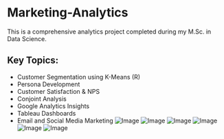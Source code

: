 # Marketing-Analytics

This is a comprehensive analytics project completed during my M.Sc. in Data Science.

## Key Topics:
- Customer Segmentation using K-Means (R)
- Persona Development
- Customer Satisfaction & NPS
- Conjoint Analysis
- Google Analytics Insights
- Tableau Dashboards
- Email and Social Media Marketing
![Image](https://github.com/user-attachments/assets/8365ae6c-8f27-47bc-872b-d907edf47448)
![Image](https://github.com/user-attachments/assets/a2fbcc58-3b74-452a-9b7f-8a42ec299a05)
![Image](https://github.com/user-attachments/assets/fedeb270-93cc-41e4-baf3-478a303b7f1b)
![Image](https://github.com/user-attachments/assets/71bfb215-4bb5-4886-bc25-d461f91fb48b)
![Image](https://github.com/user-attachments/assets/5855c99c-4e0d-43a9-abe9-e1eff5ebcf28)
![Image](https://github.com/user-attachments/assets/1f4d7fa4-92fd-4476-887c-caf454400cf1)
